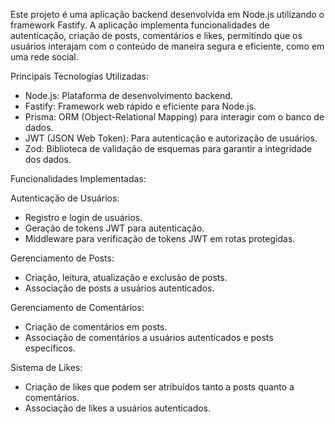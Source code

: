Este projeto é uma aplicação backend desenvolvida em Node.js utilizando o framework Fastify. A aplicação implementa funcionalidades de autenticação, criação de posts, comentários e likes, permitindo que os usuários interajam com o conteúdo de maneira segura e eficiente, como em uma rede social.

Principais Tecnologias Utilizadas:
- Node.js: Plataforma de desenvolvimento backend.
- Fastify: Framework web rápido e eficiente para Node.js.
- Prisma: ORM (Object-Relational Mapping) para interagir com o banco de dados.
- JWT (JSON Web Token): Para autenticação e autorização de usuários.
- Zod: Biblioteca de validação de esquemas para garantir a integridade dos dados.
  
Funcionalidades Implementadas:

Autenticação de Usuários:
- Registro e login de usuários.
- Geração de tokens JWT para autenticação.
- Middleware para verificação de tokens JWT em rotas protegidas.
  
Gerenciamento de Posts:
- Criação, leitura, atualização e exclusão de posts.
- Associação de posts a usuários autenticados.
  
Gerenciamento de Comentários:
- Criação de comentários em posts.
- Associação de comentários a usuários autenticados e posts específicos.

Sistema de Likes:
- Criação de likes que podem ser atribuídos tanto a posts quanto a comentários.
- Associação de likes a usuários autenticados.

